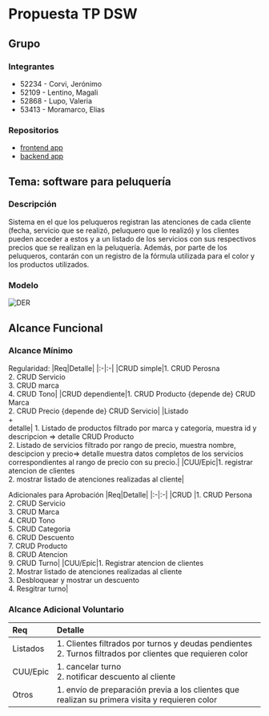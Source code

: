 # Propuesta TP DSW

## Grupo
### Integrantes
* 52234 - Corvi, Jerónimo
* 52109 - Lentino, Magali
* 52868 - Lupo, Valeria
* 53413 - Moramarco, Elias


### Repositorios
* [frontend app](https://github.com/magalilentino/DSW-Frontend)
* [backend app](https://github.com/magalilentino/DSW-Backend)


## Tema: software para peluquería
### Descripción
Sistema en el que los peluqueros registran las atenciones de cada cliente (fecha, servicio que se realizó, peluquero que lo realizó) y los clientes pueden acceder a estos y a un listado de los servicios con sus respectivos precios que se realizan en la peluquería. Además, por parte de los peluqueros, contarán con un registro de la fórmula utilizada para el color y los productos utilizados. 

### Modelo
![DER](https://github.com/user-attachments/assets/3591516c-a121-4617-a49f-e73a63e26d6d)



## Alcance Funcional 

### Alcance Mínimo

Regularidad:
|Req|Detalle|
|:-|:-|
|CRUD simple|1. CRUD Perosna<br>2. CRUD Servicio<br>3. CRUD marca<br>4. CRUD Tono|
|CRUD dependiente|1. CRUD Producto {depende de} CRUD Marca<br>2. CRUD Precio {depende de} CRUD Servicio|
|Listado<br>+<br>detalle| 1. Listado de productos filtrado por marca y categoría, muestra id y descripcion => detalle CRUD Producto<br>2. Listado de servicios filtrado por rango de precio, muestra nombre, descipcion y precio=> detalle muestra datos completos de los servicios correspondientes al rango de precio con su precio.|
|CUU/Epic|1. registrar atencion de clientes<br>2. mostrar listado de atenciones realizadas al cliente|


Adicionales para Aprobación
|Req|Detalle|
|:-|:-|
|CRUD |1. CRUD Persona<br>2. CRUD Servicio<br>3. CRUD Marca<br>4. CRUD Tono<br>5. CRUD Categoria<br>6. CRUD Descuento<br>7. CRUD Producto<br>8. CRUD Atencion<br>9. CRUD Turno|
|CUU/Epic|1. Registrar atencion de clientes<br>2. Mostrar listado de atenciones realizadas al cliente<br>3. Desbloquear y mostrar un descuento<br>4. Resgitrar turno|


### Alcance Adicional Voluntario

|Req|Detalle|
|:-|:-|
|Listados |1. Clientes filtrados por turnos y deudas pendientes<br>2. Turnos filtrados por clientes que requieren color|
|CUU/Epic|1. cancelar turno<br>2. notificar descuento al cliente|
|Otros|1. envío de preparación previa a los clientes que realizan su primera visita y requieren color|

